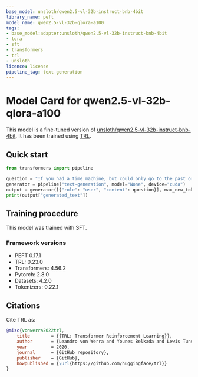 ```yaml
---
base_model: unsloth/qwen2.5-vl-32b-instruct-bnb-4bit
library_name: peft
model_name: qwen2.5-vl-32b-qlora-a100
tags:
- base_model:adapter:unsloth/qwen2.5-vl-32b-instruct-bnb-4bit
- lora
- sft
- transformers
- trl
- unsloth
licence: license
pipeline_tag: text-generation
---
```


# Model Card for qwen2.5-vl-32b-qlora-a100

This model is a fine-tuned version of [unsloth/qwen2.5-vl-32b-instruct-bnb-4bit](https://huggingface.co/unsloth/qwen2.5-vl-32b-instruct-bnb-4bit).
It has been trained using [TRL](https://github.com/huggingface/trl).

## Quick start

```python
from transformers import pipeline

question = "If you had a time machine, but could only go to the past or the future once and never return, which would you choose and why?"
generator = pipeline("text-generation", model="None", device="cuda")
output = generator([{"role": "user", "content": question}], max_new_tokens=128, return_full_text=False)[0]
print(output["generated_text"])
```

## Training procedure

 


This model was trained with SFT.

### Framework versions

- PEFT 0.17.1
- TRL: 0.23.0
- Transformers: 4.56.2
- Pytorch: 2.8.0
- Datasets: 4.2.0
- Tokenizers: 0.22.1

## Citations



Cite TRL as:
    
```bibtex
@misc{vonwerra2022trl,
	title        = {{TRL: Transformer Reinforcement Learning}},
	author       = {Leandro von Werra and Younes Belkada and Lewis Tunstall and Edward Beeching and Tristan Thrush and Nathan Lambert and Shengyi Huang and Kashif Rasul and Quentin Gallou{\'e}dec},
	year         = 2020,
	journal      = {GitHub repository},
	publisher    = {GitHub},
	howpublished = {\url{https://github.com/huggingface/trl}}
}
```
